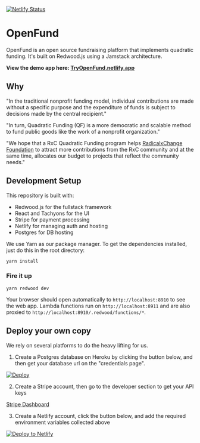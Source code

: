 [![Netlify Status](https://api.netlify.com/api/v1/badges/223a94b2-a8f5-42dc-9bbc-936d7ee2985f/deploy-status)](https://app.netlify.com/sites/silly-hypatia-fa017a/deploys)

# OpenFund
OpenFund is an open source fundraising platform that implements quadratic funding. It's built on Redwood.js using a Jamstack architecture.

**View the demo app here: [TryOpenFund.netlify.app](https://tryopenfund.netlify.app/)**


## Why

"In the traditional nonprofit funding model, individual contributions are made without a specific purpose and the expenditure of funds is subject to decisions made by the central recipient."

"In turn, Quadratic Funding (QF) is a more democratic and scalable method to fund public goods like the work of a nonprofit organization."

"We hope that a RxC Quadratic Funding program helps [RadicalxChange Foundation](https://radicalxchange.org/) to attract more contributions from the RxC community and at the same time, allocates our budget to projects that reflect the community needs."


## Development Setup

This repository is built with:

* Redwood.js for the fullstack framework
* React and Tachyons for the UI
* Stripe for payment processing
* Netlify for managing auth and hosting
* Postgres for DB hosting

We use Yarn as our package manager. To get the dependencies installed, just do this in the root directory:

```terminal
yarn install
```

### Fire it up

```terminal
yarn redwood dev
```

Your browser should open automatically to `http://localhost:8910` to see the web app. Lambda functions run on `http://localhost:8911` and are also proxied to `http://localhost:8910/.redwood/functions/*`.


## Deploy your own copy

We rely on several platforms to do the heavy lifting for us.

1. Create a Postgres database on Heroku by clicking the button below, and then get your database url on the "credentials page".

[![Deploy](https://www.herokucdn.com/deploy/button.svg)](https://heroku.com/deploy?template=https://github.com/moarsel/openfund)


2. Create a Stripe account, then go to the developer section to get your API keys

[Stripe Dashboard](http://dashboard.stripe.com/)

3. Create a Netlify account, click the button below, and add the required environment variables collected above

<a href="https://app.netlify.com/start/deploy?repository=https://github.com/moarsel/openfund"><img src="https://www.netlify.com/img/deploy/button.svg" alt="Deploy to Netlify"></a>

